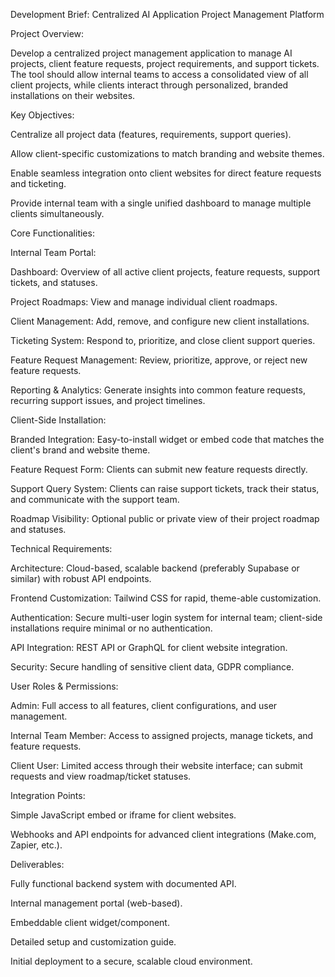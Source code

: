 Development Brief: Centralized AI Application Project Management Platform

Project Overview:

Develop a centralized project management application to manage AI projects, client feature requests, project requirements, and support tickets. The tool should allow internal teams to access a consolidated view of all client projects, while clients interact through personalized, branded installations on their websites.

Key Objectives:

Centralize all project data (features, requirements, support queries).

Allow client-specific customizations to match branding and website themes.

Enable seamless integration onto client websites for direct feature requests and ticketing.

Provide internal team with a single unified dashboard to manage multiple clients simultaneously.

Core Functionalities:

Internal Team Portal:

Dashboard: Overview of all active client projects, feature requests, support tickets, and statuses.

Project Roadmaps: View and manage individual client roadmaps.

Client Management: Add, remove, and configure new client installations.

Ticketing System: Respond to, prioritize, and close client support queries.

Feature Request Management: Review, prioritize, approve, or reject new feature requests.

Reporting & Analytics: Generate insights into common feature requests, recurring support issues, and project timelines.

Client-Side Installation:

Branded Integration: Easy-to-install widget or embed code that matches the client's brand and website theme.

Feature Request Form: Clients can submit new feature requests directly.

Support Query System: Clients can raise support tickets, track their status, and communicate with the support team.

Roadmap Visibility: Optional public or private view of their project roadmap and statuses.

Technical Requirements:

Architecture: Cloud-based, scalable backend (preferably Supabase or similar) with robust API endpoints.

Frontend Customization: Tailwind CSS for rapid, theme-able customization.

Authentication: Secure multi-user login system for internal team; client-side installations require minimal or no authentication.

API Integration: REST API or GraphQL for client website integration.

Security: Secure handling of sensitive client data, GDPR compliance.

User Roles & Permissions:

Admin: Full access to all features, client configurations, and user management.

Internal Team Member: Access to assigned projects, manage tickets, and feature requests.

Client User: Limited access through their website interface; can submit requests and view roadmap/ticket statuses.

Integration Points:

Simple JavaScript embed or iframe for client websites.

Webhooks and API endpoints for advanced client integrations (Make.com, Zapier, etc.).

Deliverables:

Fully functional backend system with documented API.

Internal management portal (web-based).

Embeddable client widget/component.

Detailed setup and customization guide.

Initial deployment to a secure, scalable cloud environment.